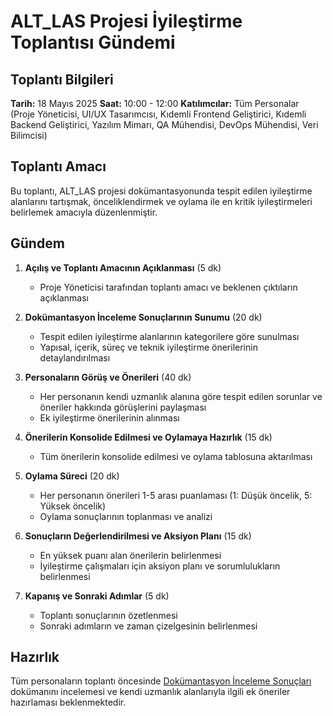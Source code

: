 # ALT_LAS Projesi İyileştirme Toplantısı Gündemi

## Toplantı Bilgileri

**Tarih:** 18 Mayıs 2025
**Saat:** 10:00 - 12:00
**Katılımcılar:** Tüm Personalar (Proje Yöneticisi, UI/UX Tasarımcısı, Kıdemli Frontend Geliştirici, Kıdemli Backend Geliştirici, Yazılım Mimarı, QA Mühendisi, DevOps Mühendisi, Veri Bilimcisi)

## Toplantı Amacı

Bu toplantı, ALT_LAS projesi dokümantasyonunda tespit edilen iyileştirme alanlarını tartışmak, önceliklendirmek ve oylama ile en kritik iyileştirmeleri belirlemek amacıyla düzenlenmiştir.

## Gündem

1. **Açılış ve Toplantı Amacının Açıklanması** (5 dk)
   - Proje Yöneticisi tarafından toplantı amacı ve beklenen çıktıların açıklanması

2. **Dokümantasyon İnceleme Sonuçlarının Sunumu** (20 dk)
   - Tespit edilen iyileştirme alanlarının kategorilere göre sunulması
   - Yapısal, içerik, süreç ve teknik iyileştirme önerilerinin detaylandırılması

3. **Personaların Görüş ve Önerileri** (40 dk)
   - Her personanın kendi uzmanlık alanına göre tespit edilen sorunlar ve öneriler hakkında görüşlerini paylaşması
   - Ek iyileştirme önerilerinin alınması

4. **Önerilerin Konsolide Edilmesi ve Oylamaya Hazırlık** (15 dk)
   - Tüm önerilerin konsolide edilmesi ve oylama tablosuna aktarılması

5. **Oylama Süreci** (20 dk)
   - Her personanın önerileri 1-5 arası puanlaması (1: Düşük öncelik, 5: Yüksek öncelik)
   - Oylama sonuçlarının toplanması ve analizi

6. **Sonuçların Değerlendirilmesi ve Aksiyon Planı** (15 dk)
   - En yüksek puanı alan önerilerin belirlenmesi
   - İyileştirme çalışmaları için aksiyon planı ve sorumlulukların belirlenmesi

7. **Kapanış ve Sonraki Adımlar** (5 dk)
   - Toplantı sonuçlarının özetlenmesi
   - Sonraki adımların ve zaman çizelgesinin belirlenmesi

## Hazırlık

Tüm personaların toplantı öncesinde [Dokümantasyon İnceleme Sonuçları](/home/ubuntu/workspace/dokumantasyon_inceleme_sonuclari.md) dokümanını incelemesi ve kendi uzmanlık alanlarıyla ilgili ek öneriler hazırlaması beklenmektedir.

